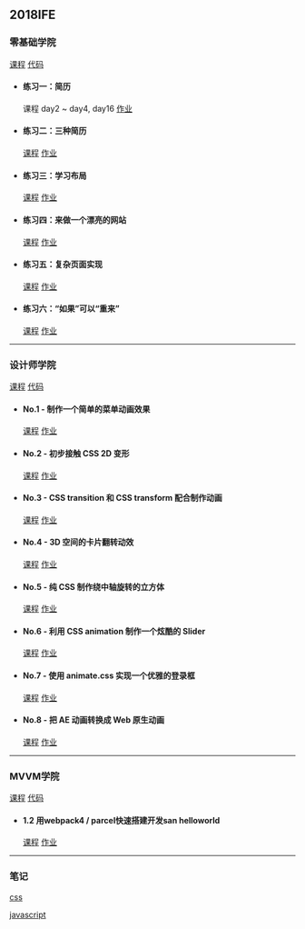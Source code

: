 ## 2018IFE

### 零基础学院

<a href="http://ife.baidu.com/college/detail/id/5" target="_blank">课程</a> [代码](https://github.com/xclazy/2018IFE/tree/master/basis)

* #### 练习一：简历

    课程 day2 ~ day4, day16 <a href="https://xclazy.github.io/2018IFE/basis/1/index.html" target="_blank">作业</a>


* #### 练习二：三种简历

    <a href="http://ife.baidu.com/course/detail/id/40" target="_blank">课程</a> <a href="https://xclazy.github.io/2018IFE/basis/2/resume.html" target="_blank">作业</a>

* #### 练习三：学习布局

    <a href="http://ife.baidu.com/course/detail/id/42" target="_blank">课程</a> <a href="https://xclazy.github.io/2018IFE/basis/3/index.html" target="_blank">作业</a>
    
* #### 练习四：来做一个漂亮的网站

    <a href="http://ife.baidu.com/course/detail/id/43" target="_blank">课程</a> <a href="https://xclazy.github.io/2018IFE/basis/4/index.html" target="_blank">作业</a>
    
* #### 练习五：复杂页面实现

    <a href="http://ife.baidu.com/course/detail/id/44" target="_blank">课程</a> <a href="https://xclazy.github.io/2018IFE/basis/5/index.html" target="_blank">作业</a>
    
* #### 练习六：“如果”可以“重来”

    <a href="http://ife.baidu.com/course/detail/id/46" target="_blank">课程</a> <a href="https://xclazy.github.io/2018IFE/basis/6/index.html" target="_blank">作业</a>
    
------------------------

### 设计师学院

<a href="http://ife.baidu.com/college/detail/id/8" target="_blank">课程</a> [代码](https://github.com/xclazy/2018IFE/tree/master/css)

* #### No.1 - 制作一个简单的菜单动画效果

    <a href="http://ife.baidu.com/course/detail/id/18" target="_blank">课程</a> <a href="https://xclazy.github.io/2018IFE/css/1-1/index.html" target="_blank">作业</a>

* #### No.2 - 初步接触 CSS 2D 变形

    <a href="http://ife.baidu.com/course/detail/id/29" target="_blank">课程</a> <a href="https://xclazy.github.io/2018IFE/css/2/index.html" target="_blank">作业</a>

* #### No.3 - CSS transition 和 CSS transform 配合制作动画

    <a href="http://ife.baidu.com/course/detail/id/30" target="_blank">课程</a> <a href="https://xclazy.github.io/2018IFE/css/3/index.html" target="_blank">作业</a>

* #### No.4 - 3D 空间的卡片翻转动效

    <a href="http://ife.baidu.com/course/detail/id/31" target="_blank">课程</a> <a href="https://xclazy.github.io/2018IFE/css/4/index.html" target="_blank">作业</a>

* #### No.5 - 纯 CSS 制作绕中轴旋转的立方体

    <a href="http://ife.baidu.com/course/detail/id/32" target="_blank">课程</a> <a href="https://xclazy.github.io/2018IFE/css/5/index.html" target="_blank">作业</a>

* #### No.6 - 利用 CSS animation 制作一个炫酷的 Slider

    <a href="http://ife.baidu.com/course/detail/id/33" target="_blank">课程</a> <a href="https://xclazy.github.io/2018IFE/css/6/index.html" target="_blank">作业</a>

* #### No.7 - 使用 animate.css 实现一个优雅的登录框

    <a href="http://ife.baidu.com/course/detail/id/34" target="_blank">课程</a> <a href="https://xclazy.github.io/2018IFE/css/7/" target="_blank">作业</a>
    
* #### No.8 - 把 AE 动画转换成 Web 原生动画

    <a href="http://ife.baidu.com/course/detail/id/35" target="_blank">课程</a> <a href="https://xclazy.github.io/2018IFE/css/8/" target="_blank">作业</a>
    
--------------------------

### MVVM学院

<a href="http://ife.baidu.com/college/detail/id/6" target="_blank">课程</a> [代码](https://github.com/xclazy/2018IFE/tree/master/mvvm)

* #### 1.2 用webpack4 / parcel快速搭建开发san helloworld

  <a href="http://ife.baidu.com/course/detail/id/2" target="_blank">课程</a> <a href="https://xclazy.github.io/2018IFE/mvvm/1/dist/" target="_blank">作业</a>

--------------------------

### 笔记

<a href="https://github.com/xclazy/2018IFE/blob/master/note/css.md" target="_blank">css</a>
    
<a href="https://github.com/xclazy/2018IFE/blob/master/note/js.md" target="_blank">javascript</a>
    